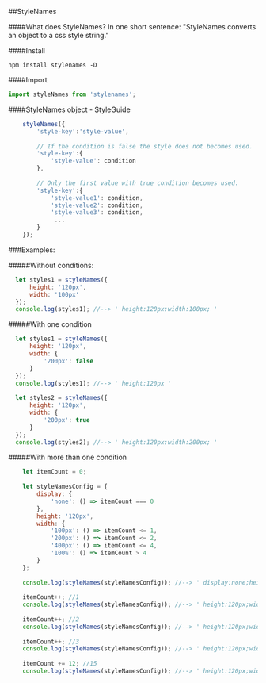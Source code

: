 ##StyleNames

####What does StyleNames?
  In one short sentence: "StyleNames converts an object to a css style string."

####Install
```
npm install stylenames -D
```
####Import
 ```javascript
 import styleNames from 'stylenames';
 ```


####StyleNames object - StyleGuide
```javascript
    styleNames({
        'style-key':'style-value',
        
        // If the condition is false the style does not becomes used.
        'style-key':{
            'style-value': condition
        },
                    
        // Only the first value with true condition becomes used.
        'style-key':{
            'style-value1': condition,
            'style-value2': condition,
            'style-value3': condition,
             ...
        }
    });
```
###Examples:

#####Without conditions:
  ```javascript
    let styles1 = styleNames({
        height: '120px',
        width: '100px'
    });
    console.log(styles1); //--> ' height:120px;width:100px; '
  ```
       
#####With one condition
  ```javascript
    let styles1 = styleNames({
        height: '120px',
        width: {
            '200px': false
        }
    });
    console.log(styles1); //--> ' height:120px '
   
    let styles2 = styleNames({
        height: '120px',
        width: {
            '200px': true
        }
    });
    console.log(styles2); //--> ' height:120px;width:200px; '
   ```
#####With more than one condition

```javascript
    let itemCount = 0;
 
    let styleNamesConfig = {
        display: {
            'none': () => itemCount === 0
        },
        height: '120px',
        width: {
            '100px': () => itemCount <= 1,
            '200px': () => itemCount <= 2,
            '400px': () => itemCount <= 4,
            '100%': () => itemCount > 4
        }
    };
 
    console.log(styleNames(styleNamesConfig)); //--> ' display:none;height:120px;width:100px; '
 
    itemCount++; //1
    console.log(styleNames(styleNamesConfig)); //--> ' height:120px;width:100px; '
 
    itemCount++; //2
    console.log(styleNames(styleNamesConfig)); //--> ' height:120px;width:200px; '
 
    itemCount++; //3
    console.log(styleNames(styleNamesConfig)); //--> ' height:120px;width:400px; '
 
    itemCount += 12; //15
    console.log(styleNames(styleNamesConfig)); //--> ' height:120px;width:100%; '

```
 